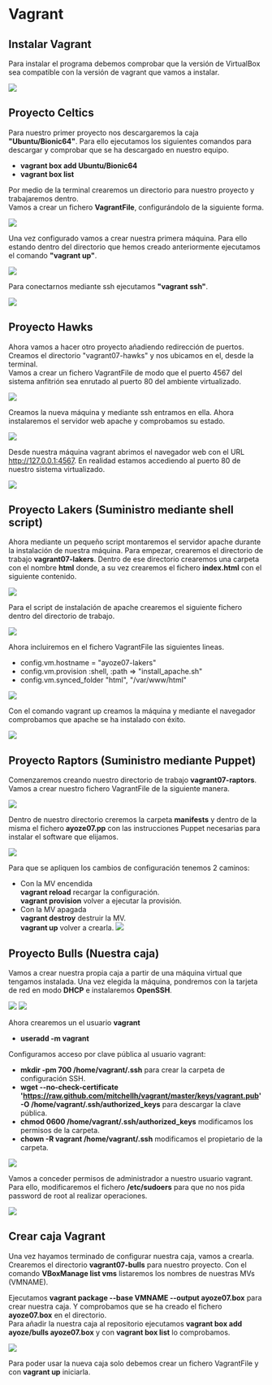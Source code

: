 # Vagrant

## Instalar Vagrant

Para instalar el programa debemos comprobar que la versión de VirtualBox sea compatible con la versión de vagrant que vamos a instalar.  

![](./1.png)

## Proyecto Celtics

Para nuestro primer proyecto nos descargaremos la caja **"Ubuntu/Bionic64"**.
Para ello ejecutamos los siguientes comandos para descargar y comprobar que se ha descargado en nuestro equipo.

  - **vagrant box add Ubuntu/Bionic64**
  - **vagrant box list**

Por medio de la terminal crearemos un directorio para nuestro proyecto y trabajaremos dentro.  
Vamos a crear un fichero **VagrantFile**, configurándolo de la siguiente forma.

  ![](./2.png)

Una vez configurado vamos a crear nuestra primera máquina. Para ello estando dentro del directorio que hemos creado anteriormente ejecutamos el comando **"vagrant up"**.

![](./3.png)

Para conectarnos mediante ssh ejecutamos **"vagrant ssh"**.

![](./4.png)

## Proyecto Hawks

Ahora vamos a hacer otro proyecto añadiendo redirección de puertos.
Creamos el directorio "vagrant07-hawks" y nos ubicamos en el, desde la terminal.  
Vamos a crear un fichero VagrantFile de modo que el puerto 4567 del sistema anfitrión sea enrutado al puerto 80 del ambiente virtualizado.

![](./5.png)

Creamos la nueva máquina y mediante ssh entramos en ella. Ahora instalaremos el servidor web apache y comprobamos su estado.

![](./6.png)

Desde nuestra máquina vagrant abrimos el navegador web con el URL http://127.0.0.1:4567. En realidad estamos accediendo al puerto 80 de nuestro sistema virtualizado.

![](./7.png)

## Proyecto Lakers (Suministro mediante shell script)

Ahora mediante un pequeño script montaremos el servidor apache durante la instalación de nuestra máquina.
Para empezar, crearemos el directorio de trabajo **vagrant07-lakers**. Dentro de ese directorio crearemos una carpeta con el nombre **html** donde, a su vez crearemos el fichero **index.html** con el siguiente contenido.

![](./8.png)

Para el script de instalación de apache crearemos el siguiente fichero dentro del directorio de trabajo.

![](./9.png)

Ahora incluiremos en el fichero VagrantFile las siguientes lineas.

- config.vm.hostname = "ayoze07-lakers"
- config.vm.provision :shell, :path => "install_apache.sh"
- config.vm.synced_folder "html", "/var/www/html"

![](./10.png)

Con el comando vagrant up creamos la máquina y mediante el navegador comprobamos que apache se ha instalado con éxito.

![](./11.png)

## Proyecto Raptors (Suministro mediante Puppet)

Comenzaremos creando nuestro directorio de trabajo **vagrant07-raptors**.
Vamos a crear nuestro fichero VagrantFile de la siguiente manera.

![](./12.png)

Dentro de nuestro directorio creremos la carpeta **manifests** y dentro de la misma el fichero **ayoze07.pp** con las instrucciones Puppet necesarias para instalar el software que elijamos.

![](./13.png)

Para que se apliquen los cambios de configuración tenemos 2 caminos:

- Con la MV encendida  
 **vagrant reload** recargar la configuración.  
 **vagrant provision** volver a ejecutar la provisión.
- Con la MV apagada  
 **vagrant destroy** destruir la MV.  
 **vagrant up** volver a crearla.
![](./14.png)

## Proyecto Bulls (Nuestra caja)

Vamos a crear nuestra propia caja a partir de una máquina virtual que tengamos instalada.
Una vez elegida la máquina, pondremos con la tarjeta de red en modo **DHCP** e instalaremos **OpenSSH**.

 ![](./15.png)
![](./20.png)

 Ahora crearemos un el usuario **vagrant**
- **useradd -m vagrant**

Configuramos acceso por clave pública al usuario vagrant:

- **mkdir -pm 700 /home/vagrant/.ssh** para crear la carpeta de configuración SSH.  
- **wget --no-check-certificate 'https://raw.github.com/mitchellh/vagrant/master/keys/vagrant.pub' -O /home/vagrant/.ssh/authorized_keys** para  descargar la clave pública.
- **chmod 0600 /home/vagrant/.ssh/authorized_keys** modificamos los permisos de la carpeta.
- **chown -R vagrant /home/vagrant/.ssh** modificamos el propietario de la carpeta.

![](./21.png)

Vamos a conceder permisos de administrador a nuestro usuario vagrant. Para ello, modificaremos el fichero **/etc/sudoers** para que no nos pida password de root al realizar operaciones.

![](./22.png)

## Crear caja Vagrant

Una vez hayamos terminado de configurar nuestra caja, vamos a crearla.  
Crearemos el directorio **vagrant07-bulls** para nuestro proyecto.
Con el comando **VBoxManage list vms** listaremos los nombres de nuestras MVs (VMNAME).

Ejecutamos **vagrant package --base VMNAME --output ayoze07.box** para crear nuestra caja. Y comprobamos que se ha creado el fichero **ayoze07.box** en el directorio.  
Para añadir la nuestra caja al repositorio ejecutamos **vagrant box add ayoze/bulls ayoze07.box** y con **vagrant box list** lo comprobamos.

![](./23.png)

Para poder usar la nueva caja solo debemos crear un fichero VagrantFile y con **vagrant up** iniciarla.
